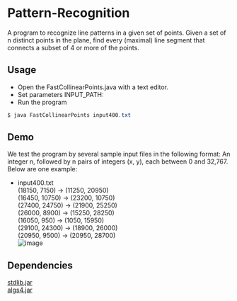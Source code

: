 # Pattern-Recognition
A program to recognize line patterns in a given set of points. Given a set of n distinct points in the plane, find every (maximal) line segment that connects a subset of 4 or more of the points.

## Usage
* Open the FastCollinearPoints.java with a text editor.
* Set parameters
INPUT_PATH:
* Run the program
```java
$ java FastCollinearPoints input400.txt
```

## Demo
We test the program by several sample input files in the following format: An integer n, followed by n pairs of integers (x, y), each between 0 and 32,767. Below are one example:
* input400.txt<br>
(18150, 7150) -> (11250, 20950)<br>
(16450, 10750) -> (23200, 10750)<br>
(27400, 24750) -> (21900, 25250)<br>
(26000, 8900) -> (15250, 28250)<br>
(16050, 950) -> (1050, 15950)<br>
(29100, 24300) -> (18900, 26000)<br>
(20950, 9500) -> (20950, 28700)<br>
![image](https://user-images.githubusercontent.com/26019998/30013406-39634d96-90fb-11e7-95a9-d26999831236.png)


## Dependencies
[stdlib.jar](http://algs4.cs.princeton.edu/code/stdlib.jar)<br>
[algs4.jar](http://algs4.cs.princeton.edu/code/algs4.jar)
